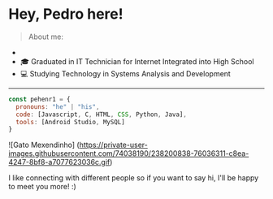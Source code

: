 # Hey, Pedro here!

> About me:
- 
- :mortar_board: Graduated in IT Technician for Internet Integrated into High School       
- :computer: Studying Technology in Systems Analysis and Development
---
                                                                                                                         
```javascript
const pehenr1 = {
  pronouns: "he" | "his",
  code: [Javascript, C, HTML, CSS, Python, Java],
  tools: [Android Studio, MySQL]
}
```


   
![Gato Mexendinho] (https://private-user-images.githubusercontent.com/74038190/238200838-76036311-c8ea-4247-8bf8-a7077623036c.gif)

 I like connecting with different people so if you want to say hi, I'll be happy to meet you more! :)
